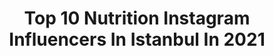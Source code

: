 ---
title: Top 10 Nutrition Instagram Influencers In Istanbul In 2021
description: >-
  Find top nutrition Instagram influencers in Istanbul in 2021. Most popular hashtags: #istanbul #nutrition #healthyfood #instagram.
platform: Instagram
hits: 12
text_top: Analyze the best Instagram profiles on inBeat.
text_bottom: Our search engine aggregates 12 Instagram influencers like this in Istanbul, Turkey for you to contact.
profiles:
  - username: "cilgsplate"
    fullname: >-
      Cilgs Plate | Çılga’nın Tabağı
    bio: >-
      🌱 Plant-Based Recipe Creator 👩🏼‍⚕️ Nutrition & Health Coach 🌴 Istanbul | Los Angeles
    location: "Turkey"
    followers: 65429
    engagement: 319
    commentsToLikes: 0.241219
    id: ck9hb3ooyf9ng0j788xjdl0te
    verified: false
    hashtags: "#glutensiz, #sekersizhayat, #sekersiztarifler, #yag"
  - username: "serdaraktolga"
    fullname: >-
      Hüseyin Serdar Aktolga
    bio: >-
      𝐀𝐍𝐓𝐑𝐄𝐍Ö𝐑 𝐈𝐅𝐁𝐁 𝐏𝐑𝐎 𝐁𝐎𝐃𝐘𝐁𝐔𝐈𝐋𝐃𝐄𝐑 𝐖𝐎𝐑𝐋𝐃 𝐂𝐇𝐀𝐌𝐏𝐈𝐎𝐍 𝐔𝐙𝐀𝐊𝐓𝐀𝐍 𝐄Ğİ𝐓İ𝐌 İÇİ𝐍; 𝐃𝐌 𝐘𝐎𝐋𝐔 İ𝐋𝐄 𝐁İ𝐋𝐆İ 𝐀𝐋𝐀𝐁İ𝐋İ𝐑𝐒İ𝐍İ𝐙 : @serdar_aktolga_uzaktan_egitim
    location: "Turkey"
    followers: 94111
    engagement: 377
    commentsToLikes: 0.014314
    id: ck15ts3lkjlzs0i19v31hjles
    verified: false
    hashtags: ""
  - username: "handiysdiet"
    fullname: >-
      Hande C.
    bio: >-
      👩🏼‍⚕️Bsc Nutrition&Dietetic Students •healthy lifestyle •food&recipes and more✨ • iş birlikleri için; DM, e-mail 📩 Öğrenci Diyetisyen, diyet yazmiyor😋
    location: "Turkey"
    followers: 18653
    engagement: 468
    commentsToLikes: 0.154218
    id: ckaotf0zrvnjx0i78tupcfbqn
    verified: false
    hashtags: "#diyetyemeklerim, #diyetisyen, #fittarifler, #healthyrecipes"
  - username: "gamzelifitdiary"
    fullname: >-
      Gamze🥑
    bio: >-
      Sürdürülebilir Sağlıklı Yaşam 🍏 Kocaeli | İstanbul 🌍 Diş hekimi adayı 🦷
    location: "Turkey"
    followers: 26417
    engagement: 288
    commentsToLikes: 0.116819
    id: ckaoxvvx7ezcp0i78l4fv0guq
    verified: false
    hashtags: ""
  - username: "delicioustastebyib"
    fullname: >-
      Ecz.İnci Bulut
    bio: >-
      👩🏻‍🎓Graduated from Istanbul University Faculty of Pharmacy ✏️Medipol University-Nutrition and Dietetics’3 📩incibulutt07@gmail.com 💊🍏
    location: "Turkey"
    followers: 130871
    engagement: 241
    commentsToLikes: 0.018471
    id: ck0w6v4qyaf270i197vb1rr8z
    verified: false
    hashtags: "#nutrition, #fit, #meal, #healthybreakfast"
  - username: "bilgecediyet"
    fullname: >-
      
    bio: >-
      #bilgecekahvaltı • #bilgecediyetbilgilendiriyor •İstanbul Medipol Ünv. •Beslenme&Diyetetik 4’4 •Psikoloji 2’4 💌Soru,görüş ve önerileriniz için DM
    location: "Turkey"
    followers: 9907
    engagement: 681
    commentsToLikes: 0.025334
    id: ck8tc41ksy7br0j78626mk0gl
    verified: false
    hashtags: "#classicbreakfast, #oru, #mood, #iftarmen"
  - username: "mmehmmety"
    fullname: >-
      MEHMET YÜKSEL | ONLİNE COACH
    bio: >-
      🇹🇷 National Team @mrtsupplement07 MY10 🏋🏻‍♂️ UZAKTAN EĞİTİM / PT 📲 📞 05078228747 Anabolic steroid wholesale trade
    location: "Turkey"
    followers: 32766
    engagement: 359
    commentsToLikes: 0.032152
    id: ck6u8r10mt5zj0j714t8jkod9
    verified: false
    hashtags: "#strong, #training, #follow, #gymmotivation"
  - username: "dyt.seydagumus"
    fullname: >-
      Diyetisyen Şeyda Gümüş
    bio: >-
      •Beslenme ve Diyet Uzmanı •Uluslararası ICF Onaylı Yaşam Koçu 📲Bilgi,Randevu ve Online Diyet için; 0531 255 45 21
    location: "Turkey"
    followers: 43144
    engagement: 301
    commentsToLikes: 0.440875
    id: ck8t1fbwavjtc0j78nuxxhp7x
    verified: false
    hashtags: "#ata, #diyetisyen, #izmir, #bloggerlife"
  - username: "ksalcioglu"
    fullname: >-
      Kalust Şalcıoğlu
    bio: >-
      Çok #oyuncu, fena #yazar, #tiyatro oyunu #yönetmen i... 🎬🖌🎭 #actor #author #scriptwriter #theater #theatre #teatro #director 🎬🖌🎭
    location: "Turkey"
    followers: 907354
    engagement: 159
    commentsToLikes: 0.000000
    id: ck0vz1zrd6w1v0i19kebmqghv
    verified: true
    hashtags: "#oyuncu, #opera, #life, #dergi"
  - username: "isik_gulcin"
    fullname: >-
      Dyt. Gülçin Işık
    bio: >-
      DİYETİSYEN~IŞIK DANIŞMANLIK~ Hürriyet Köşe Yazarı📕 Massport Health Club-Sport Nutritionist💪 FightPark-PT Paella Balık/Kalamar Rest.
    location: "Turkey"
    followers: 28243
    engagement: 446
    commentsToLikes: 0.025366
    id: ckaoyf7j4h9qw0i784go8tf3e
    verified: false
    hashtags: "#tatl, #ya, #kalorihesabi, #diyetyemekleri"
---